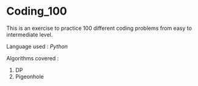 # Coding_100

This is an exercise to practice  100 different coding problems from easy to intermediate level.

Language used : _Python_

Algorithms covered :
1. DP
2. Pigeonhole
